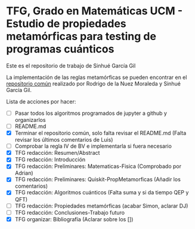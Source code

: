 # TFG, Grado en Matemáticas UCM - Estudio de propiedades metamórficas para testing de programas cuánticos
Este es el repositorio de trabajo de Sinhué García Gil

La implementación de las reglas metamórficas se pueden encontrar en el [repositorio común](https://github.com/rodelanu/TFG.git) realizado por Rodrigo de la Nuez Moraleda y Sinhué García Gil.
<br>

Lista de acciones por hacer:
- [ ] Pasar todos los algoritmos programados de jupyter a github y organizarlos
- [ ] README.md
- [x] Terminar el repositorio común, solo falta revisar el README.md (Falta revisar los últimos comentarios de Luis)
- [ ] Comprobar la regla IV de BV e implementarla si fuera necesario
- [x] TFG redacción: Resumen/Abstract
- [x] TFG redacción: Introducción
- [x] TFG redacción: Preliminares: Matematicas-Fisica (Comprobado por Adrian)
- [x] TFG redacción: Preliminares: Quiskit-PropMetamorficas (Añadir los comentarios)
- [x] TFG redacción: Algoritmos cuánticos (Falta suma y si da tiempo QEP y QFT)
- [ ] TFG redacción: Propiedades metamórficas (acabar Simon, aclarar DJ)
- [ ] TFG redacción: Conclusiones-Trabajo futuro
- [x] TFG organizar: Bibliografía (Aclarar sobre los [])
